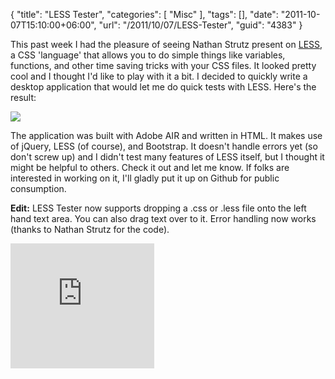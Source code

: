 {
	"title": "LESS Tester",
	"categories": [
		"Misc"
	],
	"tags": [],
	"date": "2011-10-07T15:10:00+06:00",
	"url": "/2011/10/07/LESS-Tester",
	"guid": "4383"
}

This past week I had the pleasure of seeing Nathan Strutz present on <a href="http://lesscss.org/">LESS</a>, a CSS 'language' that allows you to do simple things like variables, functions, and other time saving tricks with your CSS files. It looked pretty cool and I thought I'd like to play with it a bit. I decided to quickly write a desktop application that would let me do quick tests with LESS. Here's the result:

<img src="http://www.raymondcamden.com/images/ScreenClip194.png" />

The application was built with Adobe AIR and written in HTML. It makes use of jQuery, LESS (of course), and Bootstrap. It doesn't handle errors yet (so don't screw up) and I didn't test many features of LESS itself, but I thought it might be helpful to others. Check it out and let me know. If folks are interested in working on it, I'll gladly put it up on Github for public consumption.

<b>Edit:</b> LESS Tester now supports dropping a .css or .less file onto the left hand text area. You can also drag text over to it. Error handling now works (thanks to Nathan Strutz for the code).

<iframe src="http://www.coldfusionjedi.com/demos/2011/oct7/" width="230" height="200" scrolling="no" frameborder="0"></iframe>